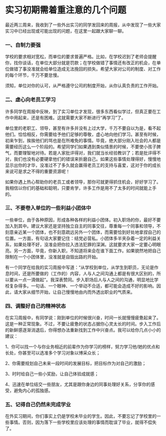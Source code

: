 # 实习初期需着重注意的几个问题

最近两三周来，我收到了一些外出实习的同学发回来的周报，从中发现了一些大家实习中已经出现或可能出现的问题，在这里一起跟大家聊一聊。
 
### 一、自制力要强
 
学校的要求相对宽松，而单位的要求普遍严格。比如，在学校迟到了老师会提醒你，找你谈话，在单位大部分就是罚款；在学校做错了事情还有改正的机会，在单位做错了事没准就会给单位造成无法挽回的损失。希望大家对公司的制度、对工作的每个环节，千万不要怠慢。
 
须知，单位对你的认可，从严格遵守公司的制度开始，从你认真负责的工作开始。
 
### 二、虚心向老员工学习
 
许多同学在周报中反映，到了实习单位才发现，很多东西看似学过，但真正要在工作中用起来，还是有困难。这就需要大家不断进行“再学习”了。
 
单位里的老职工、领导，甚至有许多并没有上过大学，千万不要自以为是，看不起他们。恰恰相反，你需要给予他们足够的尊敬，虚心地向他们学习。甚至有时候，初来乍到，挨挨他们的骂也是在所难免的事情。毕竟，绝大部分刚入社会的人都是需要经历这么一个阶段的。希望同学们如果遇到类似情景的时候，不要使小孩子脾气，而要理智地对待。若是人家批评得对，我们就当长经验教训了；若是批评得不对，我们也没有必要硬拿他们的错误来折磨自己。如果这些事情处理得好，慢慢地显示出你的才华，没准过不了多久就会赢得老员工的支持与喜爱，这对于你的成长来说可是求之不得的重要资源呢！
 
如果你遇上热心帮助你的老员工或者领导，那你可就更得抓住机会，好好学习了。我相信以你们的基础和聪明，只要肯学，许多工作是用不了太多的时间就能上手的。
 
### 三、不要卷入单位的一些利益小团体中
 
一些单位，由于各种原因，形成各种各样的利益小团体。初入职场的你，最好不要加入到其中。建议大家还是坚持独立自主的同事交往，尊重每一个同事和领导，不刻意亲近某一个团体，也不刻意疏远另外一个团体，而需要恰到好处地拿捏自己的位置。一方面，有句话大家要记住：结党必营私。小团体多半夹杂着一定的利益关系，如果处理不好，没准会把你拉入违法犯罪的深渊。这就要求大家一定要心明眼亮。另一方面，毕竟，你新入职，不知道将来会在谁下面工作。如果貌然地把自己限制在一个小团体里，没准就是自毁出路的开始。
 
有一个同学在给我的实习周报中写道：“从学校到单位，从学生到职员，无论是作息时间，还是所要做的（工作的）内容，人与人之间沟通上都是有很大区别的，所以要从一点一滴做起”。我深表赞同。步入职场后人与人之间的沟通，明显地比学校复杂得多。一句话、一个眼神、一个举动不合适，都可能会造成不好的影响。因此，请大家从细节开始，让自己慢慢地由内而外透出职业的气质来。
 
### 四、调整好自己的精神状态
 
在实习周报中，有同学说：刚到单位的时候很兴奋，时间一长就慢慢疲惫起来了。这是一种正常现象。不过，不要让疲惫的状态占据你心灵太长的时间。步入工作后的新鲜感逐渐消退后，你得想办法重新找到工作中兴奋点。我可以给你几点小小的建议：

1、你可以找一个与你业务相近的前辈作为你学习的榜样，努力学习他/她的优点和长处，你甚至可以选准多个学习对象以博采众长；

2、你需要规划自己未来一段时间的发展目标，把目标作为对自己的激励；

3、时时给自己一些小奖励，让自己体验成就感；

4、迅速在单位结交一些朋友，尤其是跟你身边的同事处理好关系，分享你的感受，避免内心的孤独感。
 
### 五、记得自己仍然未完成学业
 
在外实习期间，你们事实上仍是学校未毕业的学生。因此，不要忘记了学校里的一些事情。否则，因为落下一些学校里应该处理的事情而耽误了毕业，就得不偿失了。
